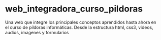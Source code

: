 # web_integradora_curso_pildoras
 Una web que integre los principales conceptos aprendidos hasta ahora en el curso de píldoras informáticas. Desde la estructura html, css3, videos, audios, imagenes y formularios
